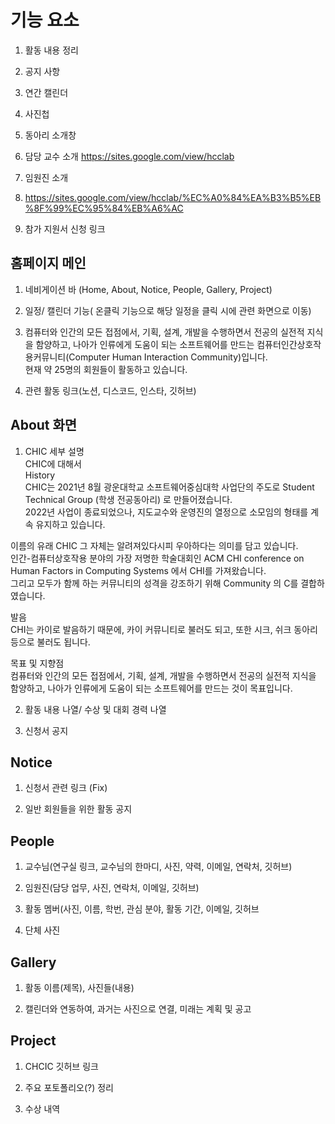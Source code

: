 # 기능 요소

1. 활동 내용 정리<br/> 

2. 공지 사항<br/> 

3. 연간 캘린더<br/> 
   
4. 사진첩<br/> 

5. 동아리 소개창<br/> 
  
6. 담당 교수 소개 https://sites.google.com/view/hcclab<br/> 
    
7. 임원진 소개<br/> 
    
8. https://sites.google.com/view/hcclab/%EC%A0%84%EA%B3%B5%EB%8F%99%EC%95%84%EB%A6%AC<br/> 
    
9. 참가 지원서 신청 링크<br/> 


## 홈페이지 메인
1. 네비게이션 바 (Home, About, Notice, People, Gallery, Project)<br/> 
   
2. 일정/ 캘린더 기능( 온클릭 기능으로 해당 일정을 클릭 시에 관련 화면으로 이동)<br/> 

3. 컴퓨터와 인간의 모든 접점에서, 기획, 설계, 개발을 수행하면서 전공의 실전적 지식을 함양하고, 나아가 인류에게 도움이 되는 소프트웨어를 만드는 컴퓨터인간상호작용커뮤니티(Computer Human Interaction Community)입니다.<br/> 
현재 약 25명의 회원들이 활동하고 있습니다.<br/> 

4. 관련 활동 링크(노션, 디스코드, 인스타, 깃허브)<br/> 

 ## About 화면
 1. CHIC 세부 설명<br/>
CHIC에 대해서<br/> 
History<br/> 
CHIC는 2021년 8월 광운대학교 소프트웨어중심대학 사업단의 주도로 Student Technical Group (학생 전공동아리) 로 만들어졌습니다.<br/> 
2022년 사업이 종료되었으나, 지도교수와 운영진의 열정으로 소모임의 형태를 계속 유지하고 있습니다.<br/> 

이름의 유래
CHIC 그 자체는 알려져있다시피 우아하다는 의미를 담고 있습니다. <br/> 
인간-컴퓨터상호작용 분야의 가장 저명한 학술대회인 ACM CHI conference on Human Factors in Computing Systems 에서 CHI를 가져왔습니다. <br/> 
그리고 모두가 함께 하는 커뮤니티의 성격을 강조하기 위해 Community 의 C를 결합하였습니다.<br/> 

발음<br/> 
CHI는 카이로 발음하기 때문에, 카이 커뮤니티로 불러도 되고, 또한 시크, 쉬크 동아리 등으로 불러도 됩니다.<br/> 

목표 및 지향점<br/> 
컴퓨터와 인간의 모든 접점에서, 기획, 설계, 개발을 수행하면서 전공의 실전적 지식을 함양하고, 나아가 인류에게 도움이 되는 소프트웨어를 만드는 것이 목표입니다.<br/> 

2. 활동 내용 나열/ 수상 및 대회 경력 나열<br/>

3. 신청서 공지<br/>

## Notice

1. 신청서 관련 링크 (Fix)<br/>

2. 일반 회원들을 위한 활동 공지<br/>

## People

1. 교수님(연구실 링크, 교수님의 한마디, 사진, 약력, 이메일, 연락처, 깃허브)<br/>

2. 임원진(담당 업무, 사진, 연락처, 이메일, 깃허브)<br/>

3. 활동 멤버(사진, 이름, 학번, 관심 분야, 활동 기간, 이메일, 깃허브<br/>

4. 단체 사진

 ## Gallery

 1. 활동 이름(제목), 사진들(내용)<br/>
  
 2. 캘린더와 연동하여, 과거는 사진으로 연결, 미래는 계획 및 공고<br/>
  

  ## Project

   1. CHCIC 깃허브 링크<br/>

   2. 주요 포토폴리오(?) 정리<br/>

   3. 수상 내역<br/>
   
